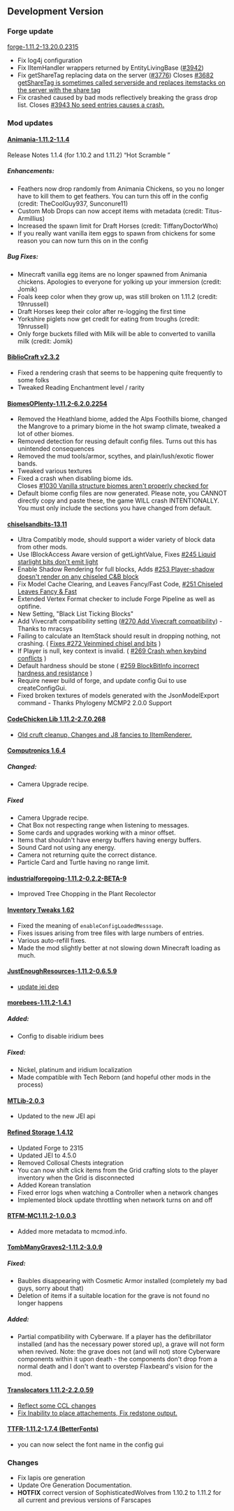 ## Development Version

### Forge update

[forge-1.11.2-13.20.0.2315](https://files.minecraftforge.net/maven/net/minecraftforge/forge/1.11.2-13.20.0.2315/forge-1.11.2-13.20.0.2315-changelog.txt)

- Fix log4j configuration
- Fix IItemHandler wrappers returned by EntityLivingBase ([#3942](https://github.com/MinecraftForge/MinecraftForge/pull/3942))
- Fix getShareTag replacing data on the server ([#3776](https://github.com/MinecraftForge/MinecraftForge/pull/3776)) Closes [#3682 getShareTag is sometimes called serverside and replaces itemstacks on the server with the share tag](https://github.com/MinecraftForge/MinecraftForge/issues/3682)
- Fix crashed caused by bad mods reflectively breaking the grass drop list. Closes [#3943 No seed entries causes a crash.](https://github.com/MinecraftForge/MinecraftForge/issues/3943)

### Mod updates

#### [Animania-1.11.2-1.1.4](https://minecraft.curseforge.com/projects/animania/files/2431490)

Release Notes 1.1.4 (for 1.10.2 and 1.11.2) “Hot Scramble ”

##### Enhancements:

- Feathers now drop randomly from Animania Chickens, so you no longer have to kill them to get feathers. You can turn this off in the config (credit: TheCoolGuy937, Sunconure11)
- Custom Mob Drops can now accept items with metadata (credit: Titus-Armillius)
- Increased the spawn limit for Draft Horses (credit: TiffanyDoctorWho)
- If you really want vanilla item eggs to spawn from chickens for some reason you can now turn this on in the config

##### Bug Fixes:

- Minecraft vanilla egg items are no longer spawned from Animania chickens. Apologies to everyone for yolking up your immersion (credit: Jomik)
- Foals keep color when they grow up, was still broken on 1.11.2 (credit: 19nrussell)
- Draft Horses keep their color after re-logging the first time
- Yorkshire piglets now get credit for eating from troughs (credit: 19nrussell)
- Only forge buckets filled with Milk will be able to converted to vanilla milk (credit: Jomik)

#### [BiblioCraft v2.3.2](https://minecraft.curseforge.com/projects/bibliocraft/files/2430777)
- Fixed a rendering crash that seems to be happening quite frequently to some folks
- Tweaked Reading Enchantment level / rarity

#### [BiomesOPlenty-1.11.2-6.2.0.2254](https://minecraft.curseforge.com/projects/biomes-o-plenty/files/2432129)

- Removed the Heathland biome, added the Alps Foothills biome, changed the Mangrove to a primary biome in the hot swamp climate, tweaked a lot of other biomes.
- Removed detection for reusing default config files. Turns out this has unintended consequences
- Removed the mud tools/armor, scythes, and plain/lush/exotic flower bands.
- Tweaked various textures
- Fixed a crash when disabling biome ids.  
  Closes [#1030 Vanilla structure biomes aren't properly checked for](https://github.com/Glitchfiend/BiomesOPlenty/issues/1030)
- Default biome config files are now generated. Please note, you CANNOT directly copy and paste these, the game WILL crash INTENTIONALLY.  
  You must only include the sections you have changed from default.

#### [chiselsandbits-13.11](https://minecraft.curseforge.com/projects/chisels-bits/files/2431883)

- Ultra Compatibly mode, should support a wider variety of block data from other mods.
- Use IBlockAccess Aware version of getLightValue, Fixes [#245 Liquid starlight bits don't emit light](https://github.com/AlgorithmX2/Chisels-and-Bits/issues/245)
- Enable Shadow Rendering for full blocks, Adds [#253 Player-shadow doesn't render on any chiseled C&B block](https://github.com/AlgorithmX2/Chisels-and-Bits/issues/253)
- Fix Model Cache Clearing, and Leaves Fancy/Fast Code, [#251 Chiseled Leaves Fancy & Fast](https://github.com/AlgorithmX2/Chisels-and-Bits/issues/251)
- Extended Vertex Format checker to include Forge Pipeline as well as optifine.
- New Setting, "Black List Ticking Blocks"
- Add Vivecraft compatibility setting ([#270 Add Vivecraft compatibility](https://github.com/AlgorithmX2/Chisels-and-Bits/pull/270)) - Thanks to mracsys
- Failing to calculate an ItemStack should result in dropping nothing, not crashing. ( [Fixes #272 Veinmined chisel and bits](https://github.com/AlgorithmX2/Chisels-and-Bits/issues/272) )
- If Player is null, key context is invalid. ( [#269 Crash when keybind conflicts](https://github.com/AlgorithmX2/Chisels-and-Bits/issues/269) )
- Default hardness should be stone ( [#259 BlockBitInfo incorrect hardness and resistance](https://github.com/AlgorithmX2/Chisels-and-Bits/issues/259) )
- Require newer build of forge, and update config Gui to use createConfigGui.
- Fixed broken textures of models generated with the JsonModelExport command - Thanks Phylogeny
MCMP2 2.0.0 Support

#### [CodeChicken Lib 1.11.2-2.7.0.268](https://github.com/TheCBProject/CodeChickenLib/commits/master)

- [Old cruft cleanup, Changes and J8 fancies to IItemRenderer.](https://github.com/TheCBProject/CodeChickenLib/commit/5644496d6b567767078da4ba882ce489e6b7fe28)

#### [Computronics 1.6.4](http://wiki.vex.tty.sh/wiki:computronics#may_2017_1710_189_194_1102_1112)

##### Changed:

- Camera Upgrade recipe.

##### Fixed
- Camera Upgrade recipe.
- Chat Box not respecting range when listening to messages.
- Some cards and upgrades working with a minor offset.
- Items that shouldn't have energy buffers having energy buffers.
- Sound Card not using any energy.
- Camera not returning quite the correct distance.
- Particle Card and Turtle having no range limit.

#### [industrialforegoing-1.11.2-0.2.2-BETA-9](https://github.com/Buuz135/Industrial-Foregoing/commit/b657105c33828927034fdfdc6e2a8ec42eaf9f80)

- Improved Tree Chopping in the Plant Recolector

#### [Inventory Tweaks 1.62](https://minecraft.curseforge.com/projects/inventory-tweaks/files/2431301)
- Fixed the meaning of `enableConfigLoadedMesssage`.
- Fixes issues arising from tree files with large numbers of entries.
- Various auto-refill fixes.
- Made the mod slightly better at not slowing down Minecraft loading as much.

#### [JustEnoughResources-1.11.2-0.6.5.9](https://minecraft.curseforge.com/projects/just-enough-resources-jer/files/2432130)

- [update jei dep](https://github.com/way2muchnoise/JustEnoughResources/commit/6a6eeb3a0b2f4f50fa0662d6e6c861739dd05450)

#### [morebees-1.11.2-1.4.1](https://minecraft.curseforge.com/projects/more-bees/files/2430816)
##### Added:
- Config to disable iridium bees

##### Fixed:
- Nickel, platinum and iridium localization
- Made compatible with Tech Reborn (and hopeful other mods in the process)

#### [MTLib-2.0.3](https://minecraft.curseforge.com/projects/mtlib/files/2431147)
- Updated to the new JEI api

#### [Refined Storage 1.4.12](https://minecraft.curseforge.com/projects/refined-storage/files/2431879)

- Updated Forge to 2315
- Updated JEI to 4.5.0
- Removed Collosal Chests integration
- You can now shift click items from the Grid crafting slots to the player inventory when the Grid is disconnected
- Added Korean translation
- Fixed error logs when watching a Controller when a network changes
- Implemented block update throttling when network turns on and off

#### [RTFM-MC1.11.2-1.0.0.3](https://minecraft.curseforge.com/projects/rtfm/files/2431906)

- Added more metadata to mcmod.info.

#### [TombManyGraves2-1.11.2-3.0.9](https://minecraft.curseforge.com/projects/tomb-many-graves-2/files/2431402)

##### Fixed:

- Baubles disappearing with Cosmetic Armor installed (completely my bad guys, sorry about that)
- Deletion of items if a suitable location for the grave is not found no longer happens

##### Added:

-
    Partial compatibility with Cyberware. If a player has the defibrillator installed (and has the necessary power stored up), a grave will not form when revived. Note: the grave does not (and will not) store Cyberware components within it upon death - the components don't drop from a normal death and I don't want to overstep Flaxbeard's vision for the mod.

#### [Translocators 1.11.2-2.2.0.59](https://minecraft.curseforge.com/projects/translocators-1-8/files/2405963)

- [Reflect some CCL changes](https://github.com/TheCBProject/Translocators/commit/7945be0635371836e5ebbb46e3c3da5789358f2a)
- [Fix Inability to place attachements, Fix redstone output.](https://github.com/TheCBProject/Translocators/commit/6489a22d4a30f5254057c036d67dc5a76d7998f0)

#### [TTFR-1.11.2-1.7.4 (BetterFonts)](https://minecraft.curseforge.com/projects/truetype-font-replacement/files/2430867)

- you can now select the font name in the config gui

### Changes

- Fix lapis ore generation
- Update Ore Generation Documentation.
- **HOTFIX** correct version of SophisticatedWolves from 1.10.2 to 1.11.2 for all current and previous versions of Farscapes
